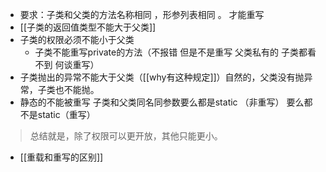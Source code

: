 - 要求：子类和父类的方法名称相同 ，形参列表相同 。 才能重写
- [[子类的返回值类型不能大于父类]]
- 子类的权限必须不能小于父类
	- 子类不能重写private的方法（不报错 但是不是重写 父类私有的 子类都看不到 何谈重写）
- 子类抛出的异常不能大于父类（[[why有这种规定]]）自然的，父类没有抛异常，子类也不能抛。
- 静态的不能被重写 子类和父类同名同参数要么都是static （非重写） 要么都不是static（重写）
>总结就是，除了权限可以更开放，其他只能更小。

- [[重载和重写的区别]]